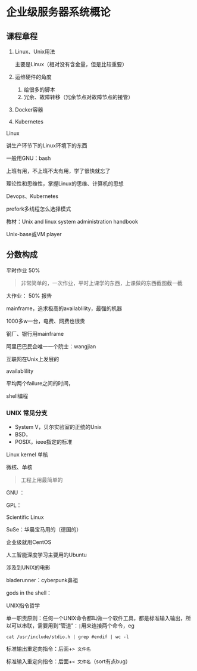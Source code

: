 # 企业级服务器系统概论



## 课程章程

1. Linux、Unix用法

   主要是Linux（相对没有含金量，但是比较重要）

2. 运维硬件的角度

   1. 给很多的脚本
   2. 冗余、故障转移（冗余节点对故障节点的接管）
   
3. Docker容器

4. Kubernetes



Linux

讲生产环节下的Linux环境下的东西



一般用GNU：bash



上班有用，不上班不太有用，学了很快就忘了



理论性和思维性，掌握Linux的思维、计算机的思想

Devops、Kubernetes



prefork多线程怎么选择模式



教材：Unix and linux system administration handbook



Unix-base或VM player



## 分数构成

平时作业 50%

> 非常简单的，一次作业，平时上课学的东西，上课做的东西截图截一截

大作业： 50% 报告



mainframe，追求极高的availablility，最强的机器

1000多w一台，电费、网费也很贵



钢厂、银行用mainframe



阿里巴巴民企唯一一个院士：wangjian



互联网在Unix上发展的



availablility

平均两个failure之间的时间，

shell编程



### UNIX 常见分支

- System V，贝尔实验室的正统的Unix
- BSD，
- POSIX，ieee指定的标准



Linux kernel 单核

微核、单核

> 工程上用最简单的

GNU ：

GPL：



Scientific Linux

SuSe：华晨宝马用的（德国的）



企业级就用CentOS

人工智能深度学习主要用的Ubuntu



涉及到UNIX的电影

bladerunner：cyberpunk鼻祖

gods in the shell：



UNIX指令哲学

单一职责原则：任何一个UNIX命令都叫做一个软件工具，都是标准输入输出，所以可以串联，需要用到“管道”：`|`用来连接两个命令，eg

```shell
cat /usr/include/stdio.h | grep #endif | wc -l
```

标准输出重定向指令：后面+`> 文件名`

标准输入重定向指令：后面+`< 文件名`（sort有点bug）

